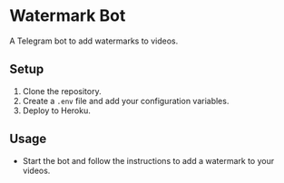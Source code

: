 # Watermark Bot

A Telegram bot to add watermarks to videos.

## Setup

1. Clone the repository.
2. Create a `.env` file and add your configuration variables.
3. Deploy to Heroku.

## Usage

- Start the bot and follow the instructions to add a watermark to your videos.

